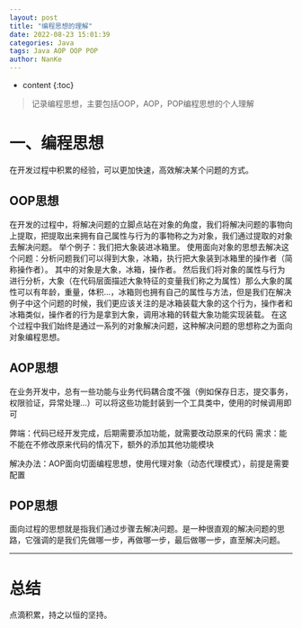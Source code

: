 ```yaml
---
layout: post
title: "编程思想的理解"
date: 2022-08-23 15:01:39
categories: Java
tags: Java AOP OOP POP
author: NanKe
---
```


* content
{:toc}
> 记录编程思想，主要包括OOP，AOP，POP编程思想的个人理解



# 一、编程思想
在开发过程中积累的经验，可以更加快速，高效解决某个问题的方式。
## OOP思想
在开发的过程中，将解决问题的立脚点站在对象的角度，我们将解决问题的事物向上提取，把提取出来拥有自己属性与行为的事物称之为对象，我们通过提取的对象去解决问题。
举个例子：我们把大象装进冰箱里。
使用面向对象的思想去解决这个问题：分析问题我们可以得到大象，冰箱，执行把大象装到冰箱里的操作者（简称操作者）。
其中的对象是大象，冰箱，操作者。
然后我们将对象的属性与行为进行分析，大象（在代码层面描述大象特征的变量我们称之为属性）那么大象的属性可以有年龄，重量，体积...，冰箱则也拥有自己的属性与方法，但是我们在解决例子中这个问题的时候，我们更应该关注的是冰箱装载大象的这个行为，操作者和冰箱类似，操作者的行为是拿到大象，调用冰箱的转载大象功能实现装载。
在这个过程中我们始终是通过一系列的对象解决问题，这种解决问题的思想称之为面向对象编程思想。
## AOP思想
在业务开发中，总有一些功能与业务代码耦合度不强（例如保存日志，提交事务，权限验证，异常处理...）可以将这些功能封装到一个工具类中，使用的时候调用即可

弊端：代码已经开发完成，后期需要添加功能，就需要改动原来的代码
需求：能不能在不修改原来代码的情况下，额外的添加其他功能模块

解决办法：AOP面向切面编程思想，使用代理对象（动态代理模式），前提是需要配置

## POP思想
面向过程的思想就是指我们通过步骤去解决问题。是一种很直观的解决问题的思路，它强调的是我们先做哪一步，再做哪一步，最后做哪一步，直至解决问题。

---
# 总结
点滴积累，持之以恒的坚持。
